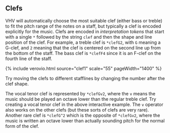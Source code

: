 ## Clefs ##

VHV will automatically choose the most suitable clef (either bass
or treble) to fit the pitch range of the notes on a staff, but
typically a clef is encoded explicitly for the music.  Clefs are
encoded in *interpretation tokens* that start with a single `*`
followed by the string `clef` and then the shape and line position
of the clef.  For example, a treble clef is `*clefG2`, with `G`
meaning a G-clef, and `2` meaning that the clef is centered on the
second line up from the bottom of the staff.  The bass clef is
`*clefF4` since it is an F-clef on the fourth line of the staff.

{% include verovio.html
	source="clef1"
	scale="55"
	pageWidth="1400"
%}
<script type="application/x-humdrum" id="clef1">
**kern
*clefG2
1c
*clefF4
1c
*clefC3
1c
*-
</script>

Try moving the clefs to different stafflines by changing the number 
after the clef shape.

The vocal tenor clef is represented by `*clefGv2`, where the `v`
means the music should be played an octave lower than the regular
treble clef.  Try creating a vocal tenor clef in the above interactive
example. The `v` operator also works on the other clefs (but these
sorts of clefs are very rare).  Another rare clef is `*clefG^2`
which is the opposite of `*clefGv2`, where the music is written
an octave lower than actually sounding pitch for the normal form 
of the clef.
